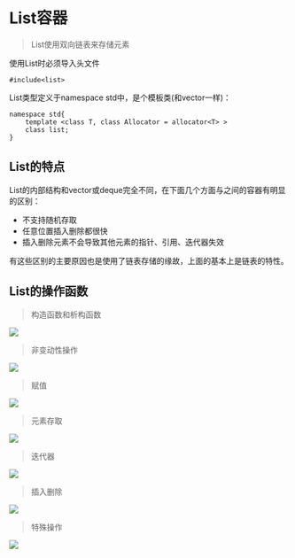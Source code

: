 # List容器
> List使用双向链表来存储元素

使用List时必须导入头文件

    #include<list>

List类型定义于namespace std中，是个模板类(和vector一样)：

    namespace std{
    	template <class T, class Allocator = allocator<T> >
    	class list;
    }

## List的特点
List的内部结构和vector或deque完全不同，在下面几个方面与之间的容器有明显的区别：

- 不支持随机存取
- 任意位置插入删除都很快
- 插入删除元素不会导致其他元素的指针、引用、迭代器失效

有这些区别的主要原因也是使用了链表存储的缘故，上面的基本上是链表的特性。

## List的操作函数


> 构造函数和析构函数

![](http://i.imgur.com/oE2BZ1x.png)

> 非变动性操作

![](http://i.imgur.com/fMIhisy.png)

> 赋值

![](http://i.imgur.com/0eAo0QF.png)

> 元素存取

![](http://i.imgur.com/rk5RTAD.png)

> 迭代器

![](http://i.imgur.com/NvhztQl.png)

> 插入删除

![](http://i.imgur.com/iYpawqr.png)

> 特殊操作

![](http://i.imgur.com/oJd5kFu.png)